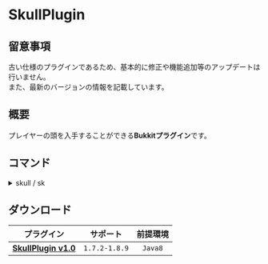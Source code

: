 SkullPlugin
==========

## 留意事項
古い仕様のプラグインであるため、基本的に修正や機能追加等のアップデートは行いません。  
また、最新のバージョンの情報を記載しています。

概要
-----------
プレイヤーの頭を入手することができる**Bukkitプラグイン**です。  

コマンド
-----------
<details>
<summary>skull / sk</summary>

| 名称 | 短縮 |
|:---|:---|
| skull | sk |

| 引数 | 権限 | 初期 | 説明 |
|:---|:---|:---|:---|
| &lt;player&gt; | yp.skull | OP | 指定したプレイヤーの頭を入手します。 |
</details>

ダウンロード
-----------
| プラグイン | サポート | 前提環境 |
|:---:|:---:|:---:|
| [**SkullPlugin v1.0**](https://github.com/yuttyann/FileArchive/raw/main/SkullPlugin/jar/1.0/SkullPlugin%20v1.0.jar) | `1.7.2-1.8.9` | `Java8` |